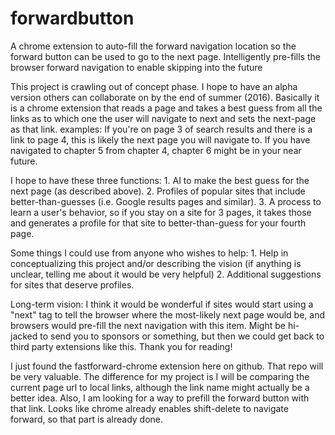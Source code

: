 # forwardbutton
A chrome extension to auto-fill the forward navigation location so the forward button can be used to go to the next page.
Intelligently pre-fills the browser forward navigation to enable skipping into the future

This project is crawling out of concept phase. I hope to have an alpha version others can collaborate on by the end of summer (2016). Basically it is a chrome extension that reads a page and takes a best guess from all the links as to which one the user will navigate to next and sets the next-page as that link. examples: If you're on page 3 of search results and there is a link to page 4, this is likely the next page you will navigate to. If you have navigated to chapter 5 from chapter 4, chapter 6 might be in your near future.

I hope to have these three functions: 1. AI to make the best guess for the next page (as described above). 2. Profiles of popular sites that include better-than-guesses (i.e. Google results pages and similar). 3. A process to learn a user's behavior, so if you stay on a site for 3 pages, it takes those and generates a profile for that site to better-than-guess for your fourth page.

Some things I could use from anyone who wishes to help: 1. Help in conceptualizing this project and/or describing the vision (if anything is unclear, telling me about it would be very helpful) 2. Additional suggestions for sites that deserve profiles.

Long-term vision: I think it would be wonderful if sites would start using a "next" tag to tell the browser where the most-likely next page would be, and browsers would pre-fill the next navigation with this item. Might be hi-jacked to send you to sponsors or something, but then we could get back to third party extensions like this. Thank you for reading!

I just found the fastforward-chrome extension here on github. That repo will be very valuable. The difference for my project is I will be comparing the current page url to local links, although the link name might actually be a better idea. Also, I am looking for a way to prefill the forward button with that link. Looks like chrome already enables shift-delete to navigate forward, so that part is already done.
